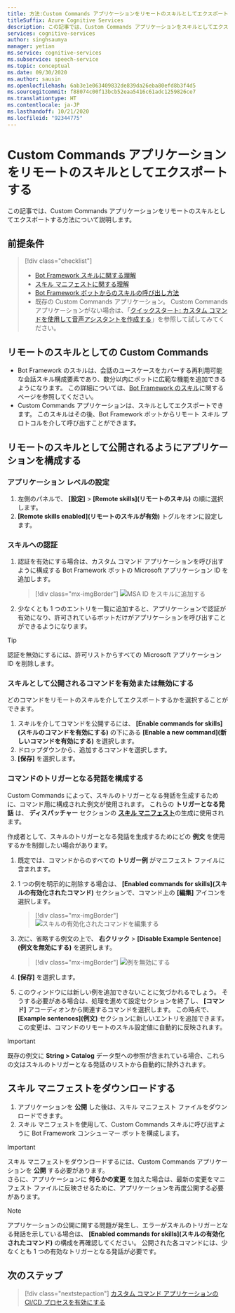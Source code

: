 ```yaml
---
title: 方法:Custom Commands アプリケーションをリモートのスキルとしてエクスポートする - Speech サービス
titleSuffix: Azure Cognitive Services
description: この記事では、Custom Commands アプリケーションをスキルとしてエクスポートする方法について説明します
services: cognitive-services
author: singhsaumya
manager: yetian
ms.service: cognitive-services
ms.subservice: speech-service
ms.topic: conceptual
ms.date: 09/30/2020
ms.author: sausin
ms.openlocfilehash: 6ab3e1e063409832de839da26eba80efd8b3f4d5
ms.sourcegitcommit: f88074c00f13bcb52eaa5416c61adc1259826ce7
ms.translationtype: HT
ms.contentlocale: ja-JP
ms.lasthandoff: 10/21/2020
ms.locfileid: "92344775"
---
```

# <a name="export-custom-commands-application-as-a-remote-skill"></a>Custom Commands アプリケーションをリモートのスキルとしてエクスポートする

この記事では、Custom Commands アプリケーションをリモートのスキルとしてエクスポートする方法について説明します。

## <a name="prerequisites"></a>前提条件
> [!div class="checklist"]
> * [Bot Framework スキルに関する理解](https://aka.ms/speech/cc-skill-overview)
> * [スキル マニフェストに関する理解](https://aka.ms/speech/cc-skill-manifest)
> * [Bot Framework ボットからのスキルの呼び出し方法](https://aka.ms/speech/cc-skill-consumer)
> * 既存の Custom Commands アプリケーション。 Custom Commands アプリケーションがない場合は、「[クイックスタート: カスタム コマンドを使用して音声アシスタントを作成する](quickstart-custom-commands-application.md)」を参照して試してみてください。

## <a name="custom-commands-as-remote-skills"></a>リモートのスキルとしての Custom Commands
* Bot Framework のスキルは、会話のユースケースをカバーする再利用可能な会話スキル構成要素であり、数分以内にボットに広範な機能を追加できるようになります。 この詳細については、[Bot Framework のスキル](https://microsoft.github.io/botframework-solutions/overview/skills/)に関するページを参照してください。
* Custom Commands アプリケーションは、スキルとしてエクスポートできます。 このスキルはその後、Bot Framework ボットからリモート スキル プロトコルを介して呼び出すことができます。

## <a name="configure-an-application-to-be-exposed-as-a-remote-skill"></a>リモートのスキルとして公開されるようにアプリケーションを構成する

### <a name="application-level-settings"></a>アプリケーション レベルの設定
1. 左側のパネルで、 **[設定]**  >  **[Remote skills]\(リモートのスキル\)** の順に選択します。
1. **[Remote skills enabled]\(リモートのスキルが有効\)** トグルをオンに設定します。

### <a name="authentication-to-skills"></a>スキルへの認証
1. 認証を有効にする場合は、カスタム コマンド アプリケーションを呼び出すように構成する Bot Framework ボットの Microsoft アプリケーション ID を追加します。
      > [!div class="mx-imgBorder"]
      > ![MSA ID をスキルに追加する](media/custom-commands/skill-add-msa-id.png)

1. 少なくとも 1 つのエントリを一覧に追加すると、アプリケーションで認証が有効になり、許可されているボットだけがアプリケーションを呼び出すことができるようになります。
> [!TIP]
>  認証を無効にするには、許可リストからすべての Microsoft アプリケーション ID を削除します。 

 ### <a name="enabledisable-commands-to-be-exposed-as-skills"></a>スキルとして公開されるコマンドを有効または無効にする

どのコマンドをリモートのスキルを介してエクスポートするかを選択することができます。

1. スキルを介してコマンドを公開するには、 **[Enable commands for skills]\(スキルのコマンドを有効にする\)** の下にある **[Enable a new command]\(新しいコマンドを有効にする\)** を選択します。
1. ドロップダウンから、追加するコマンドを選択します。
1. **[保存]** を選択します。

### <a name="configure-triggering-utterances-for-commands"></a>コマンドのトリガーとなる発話を構成する
Custom Commands によって、スキルのトリガーとなる発話を生成するために、コマンド用に構成された例文が使用されます。 これらの **トリガーとなる発話** は、 **ディスパッチャー** セクションの [**スキル マニフェスト**](https://microsoft.github.io/botframework-solutions/skills/handbook/manifest/)の生成に使用されます。

作成者として、スキルのトリガーとなる発話を生成するためにどの **例文** を使用するかを制御したい場合があります。
1. 既定では、コマンドからのすべての **トリガー例** がマニフェスト ファイルに含まれます。
1. 1 つの例を明示的に削除する場合は、 **[Enabled commands for skills]\(スキルの有効化されたコマンド\)** セクションで、コマンド上の **[編集]** アイコンを選択します。
    > [!div class="mx-imgBorder"]
    > ![スキルの有効化されたコマンドを編集する](media/custom-commands/skill-edit-enabled-command.png)

1. 次に、省略する例文の上で、 **右クリック** >  **[Disable Example Sentence]\(例文を無効にする\)** を選択します。
    > [!div class="mx-imgBorder"]
    > ![例を無効にする](media/custom-commands/skill-disable-example-sentences.png)

1. **[保存]** を選択します。
1. このウィンドウには新しい例を追加できないことに気づかれるでしょう。 そうする必要がある場合は、処理を進めて設定セクションを終了し、 **[コマンド]** アコーディオンから関連するコマンドを選択します。 この時点で、 **[Example sentences]\(例文\)** セクションに新しいエントリを追加できます。 この変更は、コマンドのリモートのスキル設定値に自動的に反映されます。

> [!IMPORTANT]
> 既存の例文に **String > Catalog** データ型への参照が含まれている場合、これらの文はスキルのトリガーとなる発話のリストから自動的に除外されます。 

## <a name="download-skill-manifest"></a>スキル マニフェストをダウンロードする
1. アプリケーションを **公開** した後は、スキル マニフェスト ファイルをダウンロードできます。
1. スキル マニフェストを使用して、Custom Commands スキルに呼び出すように Bot Framework コンシューマー ボットを構成します。
> [!IMPORTANT]
> スキル マニフェストをダウンロードするには、Custom Commands アプリケーションを **公開** する必要があります。 </br>
> さらに、アプリケーションに **何らかの変更** を加えた場合は、最新の変更をマニフェスト ファイルに反映させるために、アプリケーションを再度公開する必要があります。

> [!NOTE]
> アプリケーションの公開に関する問題が発生し、エラーがスキルのトリガーとなる発話を示している場合は、 **[Enabled commands for skills]\(スキルの有効化されたコマンド\)** の構成を再確認してください。 公開された各コマンドには、少なくとも 1 つの有効なトリガーとなる発話が必要です。


## <a name="next-steps"></a>次のステップ

> [!div class="nextstepaction"]
> [カスタム コマンド アプリケーションの CI/CD プロセスを有効にする](./how-to-custom-commands-deploy-cicd.md)